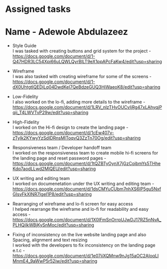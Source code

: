 # Assigned tasks
# Name - Adewole Abdulazeez

* Style Guide <br>
    I was tasked with creating buttons and grid system for the project - https://docs.google.com/document/d/1-Q47HDR3LC54Xpi66uLQWLQyrBlLT9eX1ppAPcFaKw4/edit?usp=sharing

* Wireframe <br>
    I was also tasked with creating wireframe for some of the screens - https://docs.google.com/document/d/1-dX0UhtgtIQEDjLq04DwdKeI7QeBdzeGUQ3HiWaeoK8/edit?usp=sharing

* Low-Fidelity <br>
    I also worked on the lo-fi, adding more details to the wireframe - https://docs.google.com/document/d/1LRV_nlzTHvOUCvIjRg47xLAhyqjPqii_T4LWVTvP29w/edit?usp=sharing

* High-Fidelity <br>
    I worked on the Hi-fi design to create the landing page - https://docs.google.com/document/d/1cEw407v-zTyIk2KYwyYzSdIDRnsMlToqvQ3ZzTn70Og/edit?usp=sharing

* Responsiveness team / Developer handoff team <br>
    I worked on the responsiveness team to create mobile hi-fi screens for the landing page and reset password pages - https://docs.google.com/document/d/1tQZBTyOynX7jGzCoibmYs5THheKdq7aodLLwd2MlQEU/edit?usp=sharing

* UX writing and editing team <br>
    I worked on documenetation under the UX writing and editing team - https://docs.google.com/document/d/1dsCMYuCUbm7nhXS6IP5gu5NxfGIsvFkXINR7IgeI1P8/edit?usp=sharing

* Rearranging of wireframe and lo-fi screen for easy access <br>
    I helped rearrange the wireframe and lo-fi for readability and easy access - https://docs.google.com/document/d/1X0IFmSnOrrpUJwDJ17RZ5nNvA_PLHQilkWBjKySnMoc/edit?usp=sharing

* Fixing of inconsistency on the live website landing page and also Spacing, alignment and text resizing <br>
    I worked with the developers to fix inconsistency on the landing page e.t.c - https://docs.google.com/document/d/1e07iiXQMnw9nJg15aOC2AIoqLIMnmE4_9aWwP5r52iw/edit?usp=sharing
